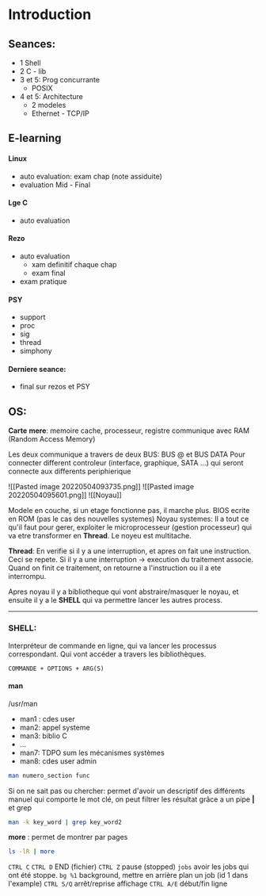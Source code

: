 # Introduction
## Seances:
- 1 Shell
- 2  C - lib
- 3 et 5: Prog concurrante
	- POSIX
- 4 et 5: Architecture
	- 2 modeles
	- Ethernet - TCP/IP

## E-learning
#### Linux
- auto evaluation: exam chap (note assiduite)
- evaluation Mid - Final
#### Lge C
- auto evaluation
#### Rezo
- auto evaluation
	- xam definitif chaque chap
	- exam final
- exam pratique
#### PSY
- support
- proc
- sig
- thread
- simphony

#### Derniere seance:
- final sur rezos et PSY

## OS:
**Carte** **mere**:
	memoire cache, processeur, registre
communique avec RAM (Random Access Memory)

Les deux communique a travers de deux BUS:
	BUS @ et BUS DATA
Pour connecter different controleur (interface, graphique, SATA ...) qui seront connecte aux differents periphierique

![[Pasted image 20220504093735.png]]
![[Pasted image 20220504095601.png]]
![[Noyau]]

Modele en couche, si un etage fonctionne pas, il marche plus. 
BIOS ecrite en ROM (pas le cas des nouvelles systemes)
Noyau systemes: Il a tout ce qu'il faut pour gerer, exploiter le microprocesseur (gestion processeur) qui va etre transformer en **Thread**.
Le noyeu est multitache.

**Thread**: En verifie si il y a une interruption, et apres on fait une instruction. Ceci se repete. Si il y a une interruption -> execution du traitement associe. Quand on finit ce traitement, on retourne a l'instruction ou il a ete interrompu.  

Apres noyau il y a bibliotheque qui vont abstraire/masquer le noyau, et ensuite il y a le **SHELL** qui va permettre lancer les autres process.

----

### **SHELL**: 
Interpréteur de commande en ligne, qui va lancer les processus correspondant. Qui vont accéder a travers les bibliothèques. 

	COMMANDE + OPTIONS + ARG(S) 

#### man
/usr/man
 - man1 : cdes user
 - man2: appel systeme
 - man3: biblio C
 - ...
 - man7: TDPO sum les mécanismes systèmes
 - man8: cdes user admin

```sh
man numero_section func
```
Si on ne sait pas ou chercher: permet d'avoir un descriptif des différents manuel qui comporte le mot clé, on peut filtrer les résultat grâce a un pipe **|**  et grep
```sh
man -k key_word | grep key_word2
```
**more** : permet de montrer par pages
```sh
ls -lR | more
```

`CTRL C`
`CTRL D` END (fichier)
`CTRL Z` pause (stopped)
`jobs` avoir les jobs qui ont été stoppe.
`bg %1` background, mettre en arrière plan un job (id 1 dans l'example)
`CTRL S/Q` arrêt/reprise affichage
`CTRL A/E` début/fin ligne